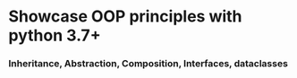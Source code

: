 # Showcase OOP principles with python 3.7+
### Inheritance, Abstraction, Composition, Interfaces, dataclasses
